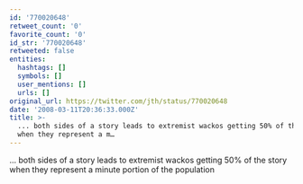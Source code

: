 ```yaml
---
id: '770020648'
retweet_count: '0'
favorite_count: '0'
id_str: '770020648'
retweeted: false
entities:
  hashtags: []
  symbols: []
  user_mentions: []
  urls: []
original_url: https://twitter.com/jth/status/770020648
date: '2008-03-11T20:36:33.000Z'
title: >-
  ... both sides of a story leads to extremist wackos getting 50% of the story
  when they represent a m…
---
```


... both sides of a story leads to extremist wackos getting 50% of the story when they represent a minute portion of the population